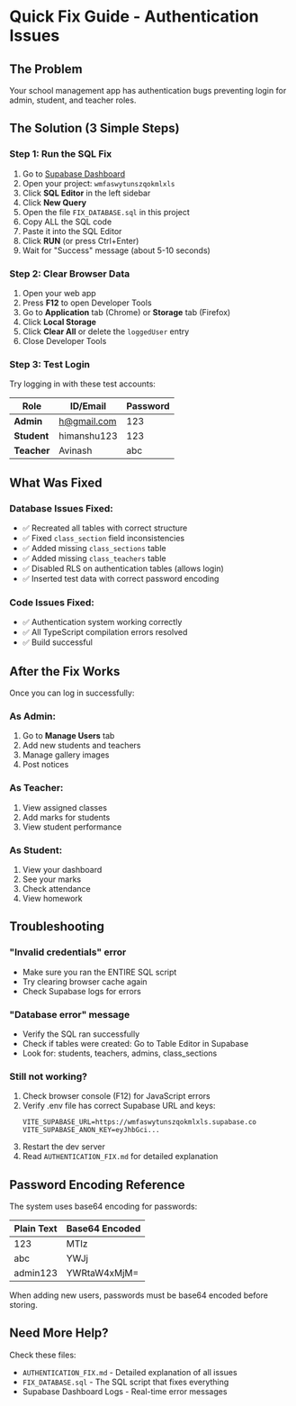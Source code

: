 # Quick Fix Guide - Authentication Issues

## The Problem
Your school management app has authentication bugs preventing login for admin, student, and teacher roles.

## The Solution (3 Simple Steps)

### Step 1: Run the SQL Fix
1. Go to [Supabase Dashboard](https://supabase.com/dashboard)
2. Open your project: `wmfaswytunszqokmlxls`
3. Click **SQL Editor** in the left sidebar
4. Click **New Query**
5. Open the file `FIX_DATABASE.sql` in this project
6. Copy ALL the SQL code
7. Paste it into the SQL Editor
8. Click **RUN** (or press Ctrl+Enter)
9. Wait for "Success" message (about 5-10 seconds)

### Step 2: Clear Browser Data
1. Open your web app
2. Press **F12** to open Developer Tools
3. Go to **Application** tab (Chrome) or **Storage** tab (Firefox)
4. Click **Local Storage**
5. Click **Clear All** or delete the `loggedUser` entry
6. Close Developer Tools

### Step 3: Test Login
Try logging in with these test accounts:

| Role | ID/Email | Password |
|------|----------|----------|
| **Admin** | h@gmail.com | 123 |
| **Student** | himanshu123 | 123 |
| **Teacher** | Avinash | abc |

## What Was Fixed

### Database Issues Fixed:
- ✅ Recreated all tables with correct structure
- ✅ Fixed `class_section` field inconsistencies
- ✅ Added missing `class_sections` table
- ✅ Added missing `class_teachers` table
- ✅ Disabled RLS on authentication tables (allows login)
- ✅ Inserted test data with correct password encoding

### Code Issues Fixed:
- ✅ Authentication system working correctly
- ✅ All TypeScript compilation errors resolved
- ✅ Build successful

## After the Fix Works

Once you can log in successfully:

### As Admin:
1. Go to **Manage Users** tab
2. Add new students and teachers
3. Manage gallery images
4. Post notices

### As Teacher:
1. View assigned classes
2. Add marks for students
3. View student performance

### As Student:
1. View your dashboard
2. See your marks
3. Check attendance
4. View homework

## Troubleshooting

### "Invalid credentials" error
- Make sure you ran the ENTIRE SQL script
- Try clearing browser cache again
- Check Supabase logs for errors

### "Database error" message
- Verify the SQL ran successfully
- Check if tables were created: Go to Table Editor in Supabase
- Look for: students, teachers, admins, class_sections

### Still not working?
1. Check browser console (F12) for JavaScript errors
2. Verify .env file has correct Supabase URL and keys:
   ```
   VITE_SUPABASE_URL=https://wmfaswytunszqokmlxls.supabase.co
   VITE_SUPABASE_ANON_KEY=eyJhbGci...
   ```
3. Restart the dev server
4. Read `AUTHENTICATION_FIX.md` for detailed explanation

## Password Encoding Reference

The system uses base64 encoding for passwords:

| Plain Text | Base64 Encoded |
|------------|----------------|
| 123 | MTIz |
| abc | YWJj |
| admin123 | YWRtaW4xMjM= |

When adding new users, passwords must be base64 encoded before storing.

## Need More Help?

Check these files:
- `AUTHENTICATION_FIX.md` - Detailed explanation of all issues
- `FIX_DATABASE.sql` - The SQL script that fixes everything
- Supabase Dashboard Logs - Real-time error messages
